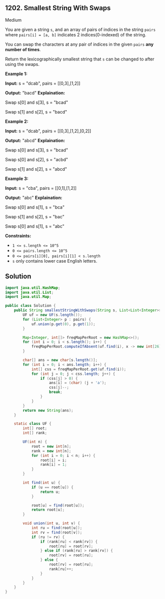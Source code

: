 ## 1202\. Smallest String With Swaps

Medium

You are given a string `s`, and an array of pairs of indices in the string `pairs` where `pairs[i] = [a, b]` indicates 2 indices(0-indexed) of the string.

You can swap the characters at any pair of indices in the given `pairs` **any number of times**.

Return the lexicographically smallest string that `s` can be changed to after using the swaps.

**Example 1:**

**Input:** s = "dcab", pairs = [[0,3],[1,2]]

**Output:** "bacd" **Explaination:** 

Swap s[0] and s[3], s = "bcad" 

Swap s[1] and s[2], s = "bacd"

**Example 2:**

**Input:** s = "dcab", pairs = [[0,3],[1,2],[0,2]]

**Output:** "abcd" **Explaination:**  

Swap s[0] and s[3], s = "bcad" 

Swap s[0] and s[2], s = "acbd" 

Swap s[1] and s[2], s = "abcd"

**Example 3:**

**Input:** s = "cba", pairs = [[0,1],[1,2]]

**Output:** "abc" **Explaination:**  

Swap s[0] and s[1], s = "bca" 

Swap s[1] and s[2], s = "bac" 

Swap s[0] and s[1], s = "abc"

**Constraints:**

*   `1 <= s.length <= 10^5`
*   `0 <= pairs.length <= 10^5`
*   `0 <= pairs[i][0], pairs[i][1] < s.length`
*   `s` only contains lower case English letters.

## Solution

```java
import java.util.HashMap;
import java.util.List;
import java.util.Map;

public class Solution {
    public String smallestStringWithSwaps(String s, List<List<Integer>> pairs) {
        UF uf = new UF(s.length());
        for (List<Integer> p : pairs) {
            uf.union(p.get(0), p.get(1));
        }

        Map<Integer, int[]> freqMapPerRoot = new HashMap<>();
        for (int i = 0; i < s.length(); i++) {
            freqMapPerRoot.computeIfAbsent(uf.find(i), x -> new int[26])[s.charAt(i) - 'a']++;
        }

        char[] ans = new char[s.length()];
        for (int i = 0; i < ans.length; i++) {
            int[] css = freqMapPerRoot.get(uf.find(i));
            for (int j = 0; j < css.length; j++) {
                if (css[j] > 0) {
                    ans[i] = (char) (j + 'a');
                    css[j]--;
                    break;
                }
            }
        }
        return new String(ans);
    }

    static class UF {
        int[] root;
        int[] rank;

        UF(int n) {
            root = new int[n];
            rank = new int[n];
            for (int i = 0; i < n; i++) {
                root[i] = i;
                rank[i] = 1;
            }
        }

        int find(int u) {
            if (u == root[u]) {
                return u;
            }

            root[u] = find(root[u]);
            return root[u];
        }

        void union(int u, int v) {
            int ru = find(root[u]);
            int rv = find(root[v]);
            if (ru != rv) {
                if (rank[ru] < rank[rv]) {
                    root[ru] = root[rv];
                } else if (rank[ru] > rank[rv]) {
                    root[rv] = root[ru];
                } else {
                    root[rv] = root[ru];
                    rank[ru]++;
                }
            }
        }
    }
}
```